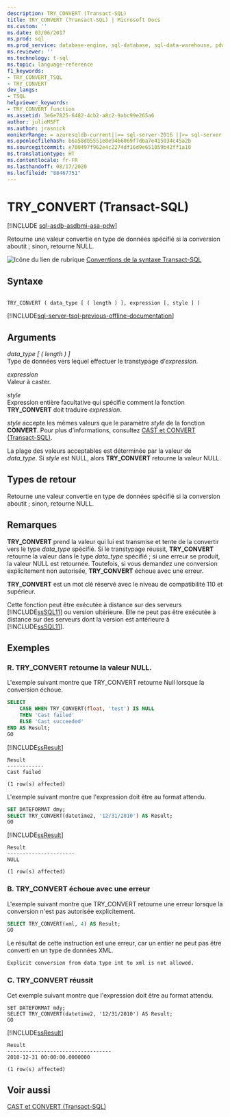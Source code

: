 ```yaml
---
description: TRY_CONVERT (Transact-SQL)
title: TRY_CONVERT (Transact-SQL) | Microsoft Docs
ms.custom: ''
ms.date: 03/06/2017
ms.prod: sql
ms.prod_service: database-engine, sql-database, sql-data-warehouse, pdw
ms.reviewer: ''
ms.technology: t-sql
ms.topic: language-reference
f1_keywords:
- TRY_CONVERT_TSQL
- TRY_CONVERT
dev_langs:
- TSQL
helpviewer_keywords:
- TRY_CONVERT function
ms.assetid: 3e6e7825-6482-4cb2-a8c2-9abc99e265a6
author: julieMSFT
ms.author: jrasnick
monikerRange: = azuresqldb-current||>= sql-server-2016 ||>= sql-server-linux-2017||= sqlallproducts-allversions||>= aps-pdw-2016||= azure-sqldw-latest
ms.openlocfilehash: b6a58db5551e8e94b6069f7dba7e415034c45a2b
ms.sourcegitcommit: e700497f962e4c2274df16d9e651059b42ff1a10
ms.translationtype: HT
ms.contentlocale: fr-FR
ms.lasthandoff: 08/17/2020
ms.locfileid: "88467751"
---
```

# <a name="try_convert-transact-sql"></a>TRY_CONVERT (Transact-SQL)
[!INCLUDE [sql-asdb-asdbmi-asa-pdw](../../includes/applies-to-version/sql-asdb-asdbmi-asa-pdw.md)]

  Retourne une valeur convertie en type de données spécifié si la conversion aboutit ; sinon, retourne NULL.  
  
 ![Icône du lien de rubrique](../../database-engine/configure-windows/media/topic-link.gif "Icône du lien de rubrique") [Conventions de la syntaxe Transact-SQL](../../t-sql/language-elements/transact-sql-syntax-conventions-transact-sql.md)  
  
## <a name="syntax"></a>Syntaxe  
  
```syntaxsql
  
TRY_CONVERT ( data_type [ ( length ) ], expression [, style ] )  
```  
  
[!INCLUDE[sql-server-tsql-previous-offline-documentation](../../includes/sql-server-tsql-previous-offline-documentation.md)]

## <a name="arguments"></a>Arguments
 *data_type [ ( length ) ]*  
 Type de données vers lequel effectuer le transtypage d’*expression*.  
  
 *expression*  
 Valeur à caster.  
  
 *style*  
 Expression entière facultative qui spécifie comment la fonction **TRY_CONVERT** doit traduire *expression*.  
  
 *style* accepte les mêmes valeurs que le paramètre *style* de la fonction **CONVERT**. Pour plus d’informations, consultez [CAST et CONVERT &#40;Transact-SQL&#41;](../../t-sql/functions/cast-and-convert-transact-sql.md).  
  
 La plage des valeurs acceptables est déterminée par la valeur de *data_type*. Si *style* est NULL, alors **TRY_CONVERT** retourne la valeur NULL.  
  
## <a name="return-types"></a>Types de retour  
 Retourne une valeur convertie en type de données spécifié si la conversion aboutit ; sinon, retourne NULL.  
  
## <a name="remarks"></a>Remarques  
 **TRY_CONVERT** prend la valeur qui lui est transmise et tente de la convertir vers le type *data_type* spécifié. Si le transtypage réussit, **TRY_CONVERT** retourne la valeur dans le type *data_type* spécifié ; si une erreur se produit, la valeur NULL est retournée. Toutefois, si vous demandez une conversion explicitement non autorisée, **TRY_CONVERT** échoue avec une erreur.  
  
 **TRY_CONVERT** est un mot clé réservé avec le niveau de compatibilité 110 et supérieur.  
  
 Cette fonction peut être exécutée à distance sur des serveurs [!INCLUDE[ssSQL11](../../includes/sssql11-md.md)] ou version ultérieure. Elle ne peut pas être exécutée à distance sur des serveurs dont la version est antérieure à [!INCLUDE[ssSQL11](../../includes/sssql11-md.md)].  
  
## <a name="examples"></a>Exemples  
  
### <a name="a-try_convert-returns-null"></a>R. TRY_CONVERT retourne la valeur NULL.  
 L'exemple suivant montre que TRY_CONVERT retourne Null lorsque la conversion échoue.  
  
```sql  
SELECT   
    CASE WHEN TRY_CONVERT(float, 'test') IS NULL   
    THEN 'Cast failed'  
    ELSE 'Cast succeeded'  
END AS Result;  
GO  
```  
  
 [!INCLUDE[ssResult](../../includes/ssresult-md.md)]  
  
```  
Result  
------------  
Cast failed  
  
(1 row(s) affected)  
```  
  
 L'exemple suivant montre que l'expression doit être au format attendu.  
  
```sql  
SET DATEFORMAT dmy;  
SELECT TRY_CONVERT(datetime2, '12/31/2010') AS Result;  
GO  
```  
  
 [!INCLUDE[ssResult](../../includes/ssresult-md.md)]  
  
```  
Result  
----------------------  
NULL  
  
(1 row(s) affected)  
```  
  
### <a name="b-try_convert-fails-with-an-error"></a>B. TRY_CONVERT échoue avec une erreur  
 L'exemple suivant montre que TRY_CONVERT retourne une erreur lorsque la conversion n'est pas autorisée explicitement.  
  
```sql  
SELECT TRY_CONVERT(xml, 4) AS Result;  
GO  
```  
  
 Le résultat de cette instruction est une erreur, car un entier ne peut pas être converti en un type de données XML.  
  
```  
Explicit conversion from data type int to xml is not allowed.  
```  
  
### <a name="c-try_convert-succeeds"></a>C. TRY_CONVERT réussit  
 Cet exemple suivant montre que l'expression doit être au format attendu.  
  
```  
SET DATEFORMAT mdy;  
SELECT TRY_CONVERT(datetime2, '12/31/2010') AS Result;  
GO  
```  
  
 [!INCLUDE[ssResult](../../includes/ssresult-md.md)]  
  
```  
Result  
----------------------------------  
2010-12-31 00:00:00.0000000  
  
(1 row(s) affected)  
```  
  
## <a name="see-also"></a>Voir aussi  
 [CAST et CONVERT &#40;Transact-SQL&#41;](../../t-sql/functions/cast-and-convert-transact-sql.md)  
  
  

